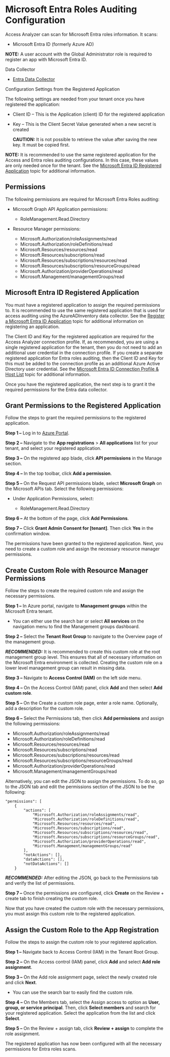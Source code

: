 # Microsoft Entra Roles Auditing Configuration

Access Analyzer can scan for Microsoft Entra roles information. It scans:

- Microsoft Entra ID (formerly Azure AD)

**NOTE:** A user account with the Global Administrator role is required to register an app with
Microsoft Entra ID.

Data Collector

- [Entra Data Collector](/docs/accessanalyzer/12.0/administration/data-collectors/entra/overview.md)

Configuration Settings from the Registered Application

The following settings are needed from your tenant once you have registered the application:

- Client ID – This is the Application (client) ID for the registered application
- Key – This is the Client Secret Value generated when a new secret is created

  **CAUTION:** It is not possible to retrieve the value after saving the new key. It must be
  copied first.

**NOTE:** It is recommended to use the same registered application for the Access and Entra roles
auditing configurations. In this case, these values are only needed once for the tenant. See the
[Microsoft Entra ID Registered Application](#microsoft-entra-id-registered-application) topic for
additional information.

## Permissions

The following permissions are required for Microsoft Entra Roles auditing:

- Microsoft Graph API Application permissions:

  - RoleManagement.Read.Directory

- Resource Manager permissions:

  - Microsoft.Authorization/roleAssignments/read
  - Microsoft.Authorization/roleDefinitions/read
  - Microsoft.Resources/resources/read
  - Microsoft.Resources/subscriptions/read
  - Microsoft.Resources/subscriptions/resources/read
  - Microsoft.Resources/subscriptions/resourceGroups/read
  - Microsoft.Authorization/providerOperations/read
  - Microsoft.Management/managementGroups/read

## Microsoft Entra ID Registered Application

You must have a registered application to assign the required permissions to. It is recommended to
use the same registered application that is used for access auditing using the AzureADInventory data
collector. See the
[Register a Microsoft Entra ID Application](/docs/accessanalyzer/12.0/configuration/data-sources/entraid/access.md#register-a-microsoft-entra-id-application)
topic for additional information on registering an application.

The Client ID and Key for the registered application are required for the Access Analyzer connection
profile. If, as recommended, you are using a single registered application for the tenant, then you
do not need to add an additional user credential in the connection profile. If you create a separate
registered application for Entra roles auditing, then the Client ID and Key for this must be added
to the connection profile as an additional Azure Active Directory user credential. See the
[Microsoft Entra ID Connection Profile & Host List](/docs/accessanalyzer/12.0/administration/data-collectors/azureadinventory/configurejob.md)
topic for additional information.

Once you have the registered application, the next step is to grant it the required permissions for
the Entra data collector.

## Grant Permissions to the Registered Application

Follow the steps to grant the required permissions to the registered application.

**Step 1 –** Log in to [Azure Portal](https://portal.azure.com/).

**Step 2 –** Navigate to the **App registrations** > **All applications** list for your tenant, and
select your registered application.

**Step 3 –** On the registered app blade, click **API permissions** in the Manage section.

**Step 4 –** In the top toolbar, click **Add a permission**.

**Step 5 –** On the Request API permissions blade, select **Microsoft Graph** on the Microsoft APIs
tab. Select the following permissions:

- Under Application Permissions, select:

  - RoleManagement.Read.Directory

**Step 6 –** At the bottom of the page, click **Add Permissions**.

**Step 7 –** Click **Grant Admin Consent for [tenant]**. Then click **Yes** in the confirmation
window.

The permissions have been granted to the registered application. Next, you need to create a custom
role and assign the necessary resource manager permissions.

## Create Custom Role with Resource Manager Permissions

Follow the steps to create the required custom role and assign the necessary permissions.

**Step 1 –** In Azure portal, navigate to **Management groups** within the Microsoft Entra tenant.

- You can either use the search bar or select **All services** on the navigation menu to find the
  Management groups dashboard.

**Step 2 –** Select the **Tenant Root Group** to navigate to the Overview page of the management
group.

**_RECOMMENDED:_** It is recommended to create this custom role at the root management group level.
This ensures that all of necessary information on the Microsoft Entra environment is collected.
Creating the custom role on a lower level management group can result in missing data.

**Step 3 –** Navigate to **Access Control (IAM)** on the left side menu.

**Step 4 –** On the Access Control (IAM) panel, click **Add** and then select **Add custom role**.

**Step 5 –** On the Create a custom role page, enter a role name. Optionally, add a description for
the custom role.

**Step 6 –** Select the Permissions tab, then click **Add permissions** and assign the following
permissions:

- Microsoft.Authorization/roleAssignments/read
- Microsoft.Authorization/roleDefinitions/read
- Microsoft.Resources/resources/read
- Microsoft.Resources/subscriptions/read
- Microsoft.Resources/subscriptions/resources/read
- Microsoft.Resources/subscriptions/resourceGroups/read
- Microsoft.Authorization/providerOperations/read
- Microsoft.Management/managementGroups/read

Alternatively, you can edit the JSON to assign the permissions. To do so, go to the JSON tab and
edit the permissions section of the JSON to be the following:

```
"permissions": [
    {
        "actions": [
            "Microsoft.Authorization/roleAssignments/read",
            "Microsoft.Authorization/roleDefinitions/read",
            "Microsoft.Resources/resources/read",
            "Microsoft.Resources/subscriptions/read",
            "Microsoft.Resources/subscriptions/resources/read",
            "Microsoft.Resources/subscriptions/resourceGroups/read",
            "Microsoft.Authorization/providerOperations/read",
            "Microsoft.Management/managementGroups/read"
        ],
        "notActions": [],
        "dataActions": [],
        "notDataActions": []
    }
```

**_RECOMMENDED:_** After editing the JSON, go back to the Permissions tab and verify the list of
permissions.

**Step 7 –** Once the permissions are configured, click **Create** on the Review + create tab to
finish creating the custom role.

Now that you have created the custom role with the necessary permissions, you must assign this
custom role to the registered application.

## Assign the Custom Role to the App Registration

Follow the steps to assign the custom role to your registered application.

**Step 1 –** Navigate back to Access Control (IAM) in the Tenant Root Group.

**Step 2 –** On the Access control (IAM) panel, click **Add** and select **Add role assignment**.

**Step 3 –** On the Add role assignment page, select the newly created role and click **Next**.

- You can use the search bar to easily find the custom role.

**Step 4 –** On the Members tab, select the Assign access to option as **User, group, or service
principal**. Then, click **Select members** and search for your registered application. Select the
application from the list and click **Select**.

**Step 5 –** On the Review + assign tab, click **Review + assign** to complete the role assignment.

The registered application has now been configured with all the necessary permissions for Entra
roles scans.
